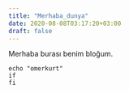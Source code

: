 ```yaml
---
title: "Merhaba_dunya"
date: 2020-08-08T03:17:20+03:00
draft: false
---
```


Merhaba burası benim bloğum.

```
echo "omerkurt"
if 
fi
```